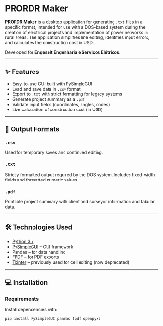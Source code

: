 # PRORDR Maker

**PRORDR Maker** is a desktop application for generating `.txt` files in a specific format, intended for use with a DOS-based system during the creation of electrical projects and implementation of power networks in rural areas. The application simplifies line editing, identifies input errors, and calculates the construction cost in USD.

Developed for **Engeselt Engenharia e Serviços Elétricos**.

---

## ✨ Features

- Easy-to-use GUI built with PySimpleGUI
- Load and save data in `.csv` format
- Export to `.txt` with strict formatting for legacy systems
- Generate project summary as a `.pdf`
- Validate input fields (coordinates, angles, codes)
- Live calculation of construction cost (in USD)

---

## 📁 Output Formats

### `.csv`
Used for temporary saves and continued editing.

### `.txt`
Strictly formatted output required by the DOS system. Includes fixed-width fields and formatted numeric values.

### `.pdf`
Printable project summary with client and surveyor information and tabular data.

---

## 🛠 Technologies Used

- [Python 3.x](https://www.python.org/)
- [PySimpleGUI](https://pypi.org/project/PySimpleGUI/) – GUI framework
- [Pandas](https://pandas.pydata.org/) – for data handling
- [FPDF](https://py-pdf.github.io/fpdf2/) – for PDF exports
- [Tkinter](https://docs.python.org/3/library/tkinter.html) – previously used for cell editing (now deprecated)

---

## 💻 Installation

### Requirements

Install dependencies with:

```bash
pip install PySimpleGUI pandas fpdf openpyxl
